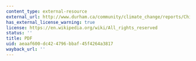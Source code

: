 ```yaml
---
content_type: external-resource
external_url: http://www.durham.ca/community/climate_change/reports/Chicago_Quick_Guide_to_Adaptation.pdf
has_external_license_warning: true
license: https://en.wikipedia.org/wiki/All_rights_reserved
status: ''
title: PDF
uid: aeaaf600-dc42-4796-bbaf-45f4264a3817
wayback_url: ''
---
```

